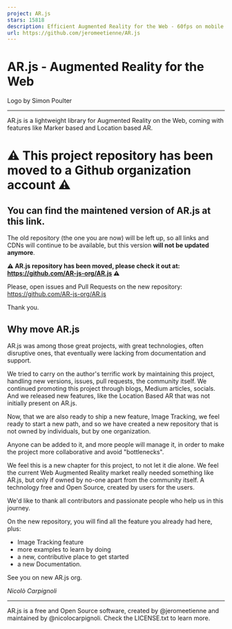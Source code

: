 ```yaml
---
project: AR.js
stars: 15818
description: Efficient Augmented Reality for the Web - 60fps on mobile!
url: https://github.com/jeromeetienne/AR.js
---
```


AR.js - Augmented Reality for the Web
=====================================

Logo by Simon Poulter

* * *

  

AR.js is a lightweight library for Augmented Reality on the Web, coming with features like Marker based and Location based AR.

⚠️ This project repository has been moved to a Github organization account ⚠️
=============================================================================

You can find the maintened version of AR.js at this link.
---------------------------------------------------------

The old repository (the one you are now) will be left up, so all links and CDNs will continue to be available, but this version **will not be updated anymore**.

**⚠️ AR.js repository has been moved, please check it out at: https://github.com/AR-js-org/AR.js ⚠️**

Please, open issues and Pull Requests on the new repository: https://github.com/AR-js-org/AR.js

Thank you.

Why move AR.js
--------------

AR.js was among those great projects, with great technologies, often disruptive ones, that eventually were lacking from documentation and support.

We tried to carry on the author's terrific work by maintaining this project, handling new versions, issues, pull requests, the community itself. We continued promoting this project through blogs, Medium articles, socials. And we released new features, like the Location Based AR that was not initially present on AR.js.

Now, that we are also ready to ship a new feature, Image Tracking, we feel ready to start a new path, and so we have created a new repository that is not owned by individuals, but by one organization.

Anyone can be added to it, and more people will manage it, in order to make the project more collaborative and avoid "bottlenecks".

We feel this is a new chapter for this project, to not let it die alone. We feel the current Web Augmented Reality market really needed something like AR.js, but only if owned by no-one apart from the community itself. A technology free and Open Source, created by users for the users.

We'd like to thank all contributors and passionate people who help us in this journey.

On the new repository, you will find all the feature you already had here, plus:

-   Image Tracking feature
-   more examples to learn by doing
-   a new, contributive place to get started
-   a new Documentation.

See you on new AR.js org.

_Nicolò Carpignoli_

* * *

AR.js is a free and Open Source software, created by @jeromeetienne and maintained by @nicolocarpignoli. Check the LICENSE.txt to learn more.
